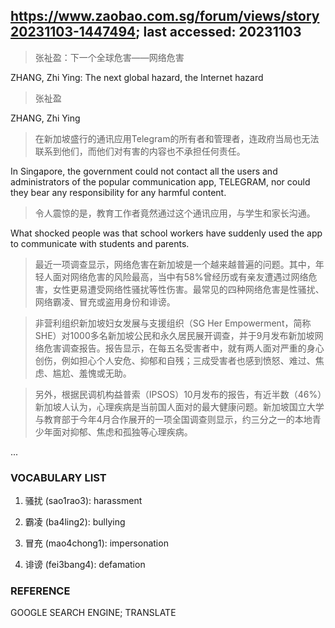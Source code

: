 ## https://www.zaobao.com.sg/forum/views/story20231103-1447494; last accessed: 20231103

> 张祉盈：下一个全球危害——网络危害

ZHANG, Zhi Ying: The next global hazard, the Internet hazard

> 张祉盈

ZHANG, Zhi Ying

> 在新加坡盛行的通讯应用Telegram的所有者和管理者，连政府当局也无法联系到他们，而他们对有害的内容也不承担任何责任。

In Singapore, the government could not contact all the users and administrators of the popular communication app, TELEGRAM, nor could they bear any responsibility for any harmful content.

> 令人震惊的是，教育工作者竟然通过这个通讯应用，与学生和家长沟通。

What shocked people was that school workers have suddenly used the app to communicate with students and parents.

> 最近一项调查显示，网络危害在新加坡是一个越来越普遍的问题。其中，年轻人面对网络危害的风险最高，当中有58%曾经历或有亲友遭遇过网络危害，女性更易遭受网络性骚扰等性伤害。最常见的四种网络危害是性骚扰、网络霸凌、冒充或盗用身份和诽谤。

> 非营利组织新加坡妇女发展与支援组织（SG Her Empowerment，简称SHE）对1000多名新加坡公民和永久居民展开调查，并于9月发布新加坡网络危害调查报告。报告显示，在每五名受害者中，就有两人面对严重的身心创伤，例如担心个人安危、抑郁和自残；三成受害者也感到愤怒、难过、焦虑、尴尬、羞愧或无助。

> 另外，根据民调机构益普索（IPSOS）10月发布的报告，有近半数（46%）新加坡人认为，心理疾病是当前国人面对的最大健康问题。新加坡国立大学与教育部于今年4月合作展开的一项全国调查则显示，约三分之一的本地青少年面对抑郁、焦虑和孤独等心理疾病。

...

### VOCABULARY LIST

1) 骚扰 (sao1rao3): harassment

2) 霸凌 (ba4ling2): bullying

3) 冒充 (mao4chong1): impersonation

4) 诽谤 (fei3bang4): defamation

### REFERENCE

GOOGLE SEARCH ENGINE; TRANSLATE
